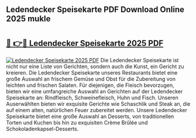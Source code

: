 ## Ledendecker Speisekarte PDF Download Online 2025 mukIe

# <h2><a href="http://gc5s5v6.nevu.top/?p=Ledendecker+Speisekarte">🔗 👉🔴 Ledendecker Speisekarte 2025 PDF</a></h2>

[![Ledendecker Speisekarte 2025 PDF](https://i.imgur.com/dBaPXMq.png)](http://gc5s5v6.nevu.top/?p=Ledendecker+Speisekarte)
Die Ledendecker Speisekarte ist nicht nur eine Liste von Gerichten, sondern auch die Kunst, ein Gericht zu kreieren. Die Ledendecker Speisekarte unseres Restaurants bietet eine große Auswahl an frischem Gemüse und Obst für die Zubereitung von leichten und frischen Salaten. Für diejenigen, die Fleisch bevorzugen, bieten wir eine umfangreiche Auswahl an Gerichten auf der Ledendecker Speisekarte an: Rindfleisch, Schweinefleisch, Huhn und Fisch. Unseren Auserwählten bieten wir exquisite Gerichte wie Schaschlik und Steak an, die auf einem alten, natürlichen Feuer zubereitet werden. Unsere Ledendecker Speisekarte bietet eine große Auswahl an Desserts, von traditionellen Torten und Kuchen bis hin zu exquisiten Crème Brûlée und Schokoladenkapsel-Desserts.
